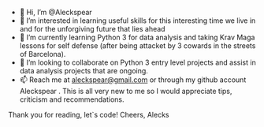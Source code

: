 - 👋 Hi, I’m @Aleckspear
- 👀 I’m interested in learning useful skills for this interesting time we live in and for the unforgiving future that lies ahead
- 🌱 I’m currently learning Python 3 for data analysis and taking Krav Maga lessons for self defense (after being attacket by 3 cowards in the streets of Barcelona).
- 💞️ I’m looking to collaborate on Python 3 entry level projects and assist in data analysis projects that are ongoing.
- 📫 Reach me at aleckspear@gmail.com or through my github account Aleckspear . This is all very new to me so I would appreciate tips, criticism and recommendations.

Thank you for reading, let`s code!
Cheers,
Alecks

<!---
Aleckspear/Aleckspear is a ✨ special ✨ repository because its `README.md` (this file) appears on your GitHub profile.
You can click the Preview link to take a look at your changes.
--->
